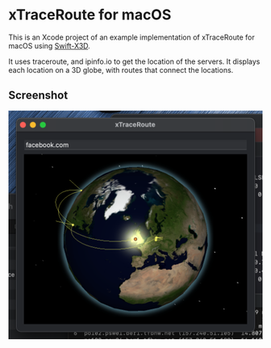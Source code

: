 #  xTraceRoute for macOS

This is an Xcode project of an example implementation of xTraceRoute for macOS using [Swift-X3D](https://github.com/create3000/Swift-X3D).

It uses traceroute, and ipinfo.io to get the location of the servers. It displays each location on a 3D globe, with routes that connect the locations.

## Screenshot

![Image of xTraceRoute](xTraceRoute.png)

